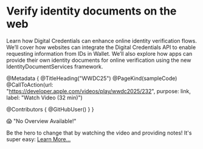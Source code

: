 # Verify identity documents on the web

Learn how Digital Credentials can enhance online identity verification flows. We’ll cover how websites can integrate the Digital Credentials API to enable requesting information from IDs in Wallet. We’ll also explore how apps can provide their own identity documents for online verification using the new IdentityDocumentServices framework.

@Metadata {
   @TitleHeading("WWDC25")
   @PageKind(sampleCode)
   @CallToAction(url: "https://developer.apple.com/videos/play/wwdc2025/232", purpose: link, label: "Watch Video (32 min)")

   @Contributors {
      @GitHubUser(<replace this with your GitHub handle>)
   }
}

😱 "No Overview Available!"

Be the hero to change that by watching the video and providing notes! It's super easy:
 [Learn More…](https://wwdcnotes.com/documentation/wwdcnotes/contributing)
